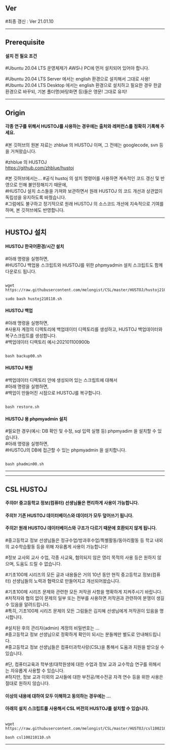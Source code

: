 ## Ver   
#최종 갱신 : Ver 21.01.10   
   
***
   
## Prerequisite   
#### 설치 전 필요 조건   
#Ubuntu 20.04 LTS 운영체제가 AWS나 PC에 먼저 설치되어 있어야 합니다.   
   
#Ubuntu 20.04 LTS Server  에서는 english 환경으로 설치해서 그대로 사용!   
#Ubuntu 20.04 LTS Desktop 에서는 english 환경으로 설치하고 필요한 경우 한글 환경으로 바꾸되, 기본 폴더명(바탕화면 등)들은 영문! 그대로 유지!   
   
***
   
## Origin   
#### 각종 연구를 위해서 HUSTOJ를 사용하는 경우에는 출처와 레퍼런스를 정확히 기록해 주세요.   
#본 깃허브의 원본 자료는 zhblue 의 HUSTOJ 이며, 그 전에는 googlecode, svn 등을 거쳐왔습니다.   
   
#zhblue 의 HUSTOJ      
<https://github.com/zhblue/hustoj>   
   
#본 깃허브에서는...
#공식 hustoj 의 설치 명령어를 사용하면 계속적인 코드 갱신 및 반영으로 인해 불안정해지기 때문에,   
#HUSTOJ 설치 소스들을 가져와 보관하면서 원래 HUSTOJ 의 코드 개선과 상관없이 독립성을 유지하도록 바꿨습니다.   
#그럼에도 불구하고 정기적으로 원래 HUSTOJ 의 소스코드 개선에 지속적으로 기여를 하며, 본 깃허브에도 반영합니다.   
   
***
         
## HUSTOJ 설치
#### HUSTOJ 한국어환경/시간 설치   
#아래 명령을 실행하면,   
#HUSTOJ 백업용 스크립트와 HUSTOJ를 위한 phpmyadmin 설치 스크립트도 함께 다운로드 됩니다.   
<pre><code>
wget https://raw.githubusercontent.com/melongist/CSL/master/HUSTOJ/hustoj210110.sh

sudo bash hustoj210110.sh
</code></pre>

#### HUSTOJ 백업   
#아래 명령을 실행하면,   
#사용자 계정의 디렉토리에 백업데이터 디렉토리를 생성하고, HUSTOJ 백업데이터와 복구스크립트를 생성합니다.   
#백업데이터 디렉토리 예시:202101100900b   
<pre><code>
bash backup00.sh
</code></pre>
   
#### HUSTOJ 복원   
#백업데이터 디렉토리 안에 생성되어 있는 스크립트에 대해서   
#아래 명령을 실행하면,   
#백업이 만들어진 시점으로 HUSTOJ를 복구합니다.   
<pre><code>
bash restore.sh
</code></pre>

#### HUSTOJ 용 phpmyadmin 설치   
#필요한 경우(예시: DB 확인 및 수정, sql 입력 실행 등) phpmyadim 을 설치할 수 있습니다.   
#아래 명령을 실행하면,   
#HUSTOJ의 DB에 접근할 수 있는 phpmyadmin 을 설치합니다.   
<pre><code>
bash phadmin00.sh
</code></pre>
   
***   
***   

## CSL HUSTOJ
#### 주의0! 중고등학교 정보(컴퓨터) 선생님들은 편리하게 사용이 가능합니다.   
#### 주의1! 기존 HUSTOJ 데이터베이스와 데이터가 모두 덮어쓰기 됩니다.   
#### 주의2! 원래 HUSTOJ 데이터베이스와 구조가 다르기 때문에 호환되지 않게 됩니다.   
    
#중고등학교 정보 선생님들은 정규수업/방과후수업/특별활동/동아리활동 등 학교 내외의 교수학습활동 등을 위해 자유롭게 사용이 가능합니다!      
   
#정보 교사외 교사 수업, 각종 사교육, 협의되지 않은 영리 목적의 사용 등은 원하지 않으며, 도움도 드릴 수 없습니다.    
    
#기초100제 시리즈의 모든 글과 내용들은 거의 10년 동안 현직 중고등학교 정보(컴퓨터) 선생님들의 노력과 협력으로 만들어지고 개선되어왔습니다.   
   
#기초100제 시리즈 문제와 관련한 모든 저작권 사항을 명확하게 지켜주시기 바랍니다.   
#저작자와 협의 없이 문제의 일부 또는 전부를 사용하면 저작권과 관련하여 분쟁이 생길 수 있음을 알려드립니다.   
#특히, 기초100제 시리즈 문제의 모든 그림들은 김지혜 선생님에게 저작권이 있음을 명시합니다.   
   
#설치된 후의 관리자(admin) 계정의 비밀번호는 ...   
#중고등학교 정보 선생님으로 정확하게 확인이 되시는 분들께만 별도로 안내해드립니다.   
#중고등학교 정보 선생님들은 컴퓨터과학사랑(CSL)을 통해서 도움과 지원을 받으실 수 있습니다.   
   
#단, 컴퓨터교육과 학부생/대학원생에 대한 수업과 정보 교과 교수학습 연구를 위해서는 자유롭게 사용할 수 있습니다.   
#하지만, 정보 교과 이외의 교사들에 대한 부전공/복수전공 자격 연수 등을 위한 사용은 절대로 원하지 않습니다.   
   
#### 이상의 내용에 대하여 모두 이해하고 동의하는 경우에는 ...   
#### 아래의 설치 스크립트를 사용해서 CSL 버전의 HUSTOJ를 설치할 수 있습니다.   
   
<pre><code>
wget https://raw.githubusercontent.com/melongist/CSL/master/HUSTOJ/csl100210110.sh
   
bash csl100210110.sh
</code></pre>
   
***   
   
